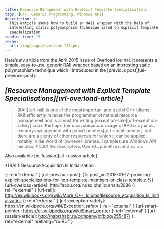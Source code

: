 ```yaml
---
title: Resource Management with Explicit Template Specialisations
tags: [C++, Generic Programming, Windows API]
description: >-
  This article shows how to build an RAII wrapper with the help of
  interesting static polymorphism technique based on explicit template
  specialization.
reading_time: 15
image:
  url: /img/pages/overload-126.png
---
```


Here’s my article from the
[April 2015 issue of Overload journal][url-overload]. It presents a simple,
easy‐to‐use, generic RAII wrapper based on an interesting static polymorphism
technique which I introduced in the [previous post][url-previous-post].

## <cite>[Resource Management with Explicit Template Specialisations][url-overload-article]</cite>

> [RAII][url-raii] is one of the most important and useful C++ idioms. RAII
efficiently relieves the programmer of manual resource management and is a must
for writing [exception‐safe][url-exception-safety] code. Perhaps, the most
ubiquitous usage of RAII is dynamic memory management with
[smart pointers][url-smart-pointer], but there are a plenty of other resources
for which it can be applied, notably in the world of low‐level libraries.
Examples are Windows API handles, POSIX file descriptors, OpenGL primitives,
and so on.

Also available [in Russian][url-russian-article].

*[RAII]: Resource Acquisition Is Initialization

[url-overload]: http://accu.org/index.php/journals/c348/
{: rel="external" }
[url-previous-post]: {% post_url 2015-01-17-providing-explicit-specializations-for-non-template-members-of-class-template %}
[url-overload-article]: http://accu.org/index.php/journals/2086
{: rel="external" }
[url-raii]: http://en.wikibooks.org/wiki/More_C++_Idioms/Resource_Acquisition_Is_Initialization
{: rel="external" }
[url-exception-safety]: https://en.wikipedia.org/wiki/Exception_safety
{: rel="external" }
[url-smart-pointer]: https://en.wikipedia.org/wiki/Smart_pointer
{: rel="external" }
[url-russian-article]: http://habrahabr.ru/company/pt/blog/255487/
{: rel="external" hreflang="ru-RU" }
